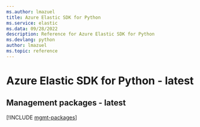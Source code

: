 ```yaml
---
ms.author: lmazuel
title: Azure Elastic SDK for Python
ms.service: elastic
ms.data: 09/28/2022
description: Reference for Azure Elastic SDK for Python
ms.devlang: python
author: lmazuel
ms.topic: reference
---
```

# Azure Elastic SDK for Python - latest

## Management packages - latest
[!INCLUDE [mgmt-packages](elastic-mgmt-index.md)]